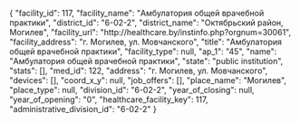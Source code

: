 {
    "facility_id": 117,
    "facility_name": "Амбулатория общей врачебной практики",
    "district_id": "6-02-2",
    "district_name": "Октябрьский район, Могилев",
    "facility_url": "http:\/\/healthcare.by\/instinfo.php?orgnum=30061",
    "facility_address": "г. Могилев, ул. Мовчанского",
    "title": "Амбулатория общей врачебной практики",
    "facility_type": null,
    "ap_1": "45",
    "name": "Амбулатория общей врачебной практики",
    "state": "public institution",
    "stats": [],
    "med_id": 122,
    "address": "г. Могилев, ул. Мовчанского",
    "devices": [],
    "coord_x_y": null,
    "job_offers": [],
    "place_name": "Могилев",
    "place_type": null,
    "division_id": "6-02-2",
    "year_of_closing": null,
    "year_of_opening": "0",
    "healthcare_facility_key": 117,
    "administrative_division_id": "6-02-2"
}